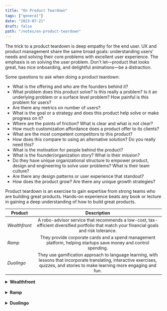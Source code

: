 ```yaml
---
title: "On Product Teardown"
tags: ["general"]
date: "2023-07-21"
draft: false
path: "/notes/on-product-teardown"
---
```


The trick to a product teardown is deep empathy for the end user. UX and product management share the same broad goals: understanding users’ needs and solving their core problems with excellent user experience. The emphasis is on solving the user problem. Don't let—product that looks great, has nice onboarding, and delightful animations—be a distraction.

Some questions to ask when doing a product teardown:
- What is the offering and who are the founders behind it?
- What problem does this product solve? Is this really a problem? Is it an underlying problem or a surface level problem? How painful is this problem for users?
- Are there any metrics on number of users?
- What is the goal or a strategy and does this product help solve or make progress on it?
- Where are the points of friction? What is clear and what is not clear?
- How much customization affordance does a product offer to its clients? 
- What are the most competent competitors to this product?
- How does this compare to using an alternative solution? Do you really need this?
- What is the motivation for people behind the product?
- What is the founder/organization story? What is their mission?
- Do they have unique organizational structure to empower product, design and engineering to solve user problems? What is their team culture?
- Are there any design patterns or user experience that standout?
- How does the product grow? Are there any unique growth strategies?

Product teardown is an exercise to gain expertise from strong teams who are building great products. Hands-on experience beats any book or lecture in gaining a deep understanding of how to build great products.

| Product | Description | 
| -------------|:-------------:|
| _Wealthfront_| A robo-advisor service that recommends a low-cost, tax-efficient diversified portfolio that match your financial goals and risk tolerance. |
| _Ramp_ | They provide corporate cards and a spend management platform, helping startups save money and control spending. |
| _Duolingo_ | They use gamification approach to language learning, with lessons that incorporate translating, interactive exercises, quizzes, and stories to make learning more engaging and fun. |

<details>
    <summary><strong>Wealthfront</strong></summary>
    <br>

<img src="../../src/images/teardown/wealthfront.png" alt="wealthfront"/>
</br>

Wealthfront is an automated investment offering based in Palo Alto, California. It is a goal-based planning software with multiple goals, wealth-planning tool and other offerings.

After a successful career as the co-founder of VC firm Benchmark Capital, Andy Rachleff started Wealthfront with Dan Carroll in 2008. Andy also teaches entreprenuership at Standford.

Wealthfront levels the playing field. Because everyone deserves an equal chance to succeed. At Stanford, entrepreneurs and students alike came to Andy Rachleff for investing advice. But he often couldn’t recommend the services he used because the minimums were too high, especially for students. He saw a need to democratize access to sophisticated investment products. While Dan Carroll learned financial advisors make 90% of their revenue from the top 20% of their clients. This was during 2008 recession. People like his parents didn’t get the attention they deserved that they paid for. Dan started tinkering with a few solutions. He eventually built a prototype that got some traction, and got the attention of Andy from Stanford.

As of March 2023, Wealthfront has $43+ billion in AUM and 650k+ clients.

Wealthfront focuses on 3 controllable factors—lower taxes (tax-loss harvesting), reduced costs (flat charge 0.25% annual fee and low-cost index funds) and risk management (diversification) through automated investing software.

- Takeaways:
    - $500 for investment accounts; $1 for cash management accounts; $1 for stock accounts. Making minimum this low makes the offering accessible especially for younger generation who doesn't have much to invest. This is a great way to ride along wealth accumulation as the wealth accumulates for entry level investors. 
    - Fees 0.25 percent of assets annually and average of 0.08 percent for core portfolio.
    Account types supported: Independent and joint taxable, Roth IRA, traditional IRA, SEP IRA, rollover IRA, trusts, 529s.
    - Automatic rebalance without any minimum.
    - Wealthfront has done an excellent job with educational material and calculators including transparency on pricing. This is critical for a financial product because the industry has kept costs hidden for a long time breaching client trust. It has calculator which shows how much fees would be paid for every $10k. They also have risk slider and portfolio breakdown for each one of the risk categories. This is useful because I can explore before I can create an account. More here [investing strategy guide](https://www.wealthfront.com/investing-guide#our-strategy).
    - Besides the core robo-advsior offering, Wealthfront offers yield products via cash and bond portfolio. Both have competitive yields. 
    - It also has Stock Investing offering with fractional shares. It has stock collection which is based on theme. If you want to invest in Artificial Intelligence, you can pick AI basket. The in-app experience also recommends stocks that are not as popular making research and discoverability easier. Lastly, you can fund once and split into more than 1 stock.
    - Wealthfront also offers cryptocurrencies.
    - Overall it has welcoming branding and copy. A great example of copy for their bond portfolio—“Not too hot. Not too cold. It’s like the Goldilocks of risk.”

- Reading material:
    - [Investing Strategy Guide](https://www.wealthfront.com/investing-guide#our-strategy)
    - [Investment Methodology](https://www.wealthfront.com/methodology)
    - [Stock Investing](https://www.wealthfront.com/stock-investing)
    - [Retirement Investing](https://www.wealthfront.com/retirement)
    - [Socially Responsible Investing](https://www.wealthfront.com/socially-responsible-investing)
    - [Financial Planning](https://www.wealthfront.com/planning)
    - [Performance Calculator](https://www.wealthfront.com/historical-performance)
    - [Engineering Blog](https://www.wealthfront.com/engineering)
    - [Career Guide by Andy Rachleff 2013](https://cdn.wealthfront.com/public.email.images/2013_Silicon_Valley_Career_Guide.pdf)
    - [Building Wealthfront’s Multi-Platform Design System](https://eng.wealthfront.com/2022/05/10/building-wealthfronts-multi-platform-design-system/)
    - [Optimizing Multi-table SQL Queries for Wealthfront’s Trading System](https://eng.wealthfront.com/2023/05/31/optimizing-multi-table-sql-queries/)
    - [Onboarding Flow](https://uxarchive.com/flow/wealthfront/app-4f17cce6b7ada1ff/onboarding/appflow-5ec216be72674fdb)

</details>
<br>

<details>
    <summary><strong>Ramp</strong></summary>
    <br>

<img src="../../src/images/teardown/ramp.png" alt="ramp"/>
</br>

Ramp is a cloud based finance automation platform designed to save time and money for all size companies. Ramp's core products are corporate card and spend-management platform which tracks down real-time spending. This helps identify areas where costs can get out of hand. It helps management be proactive to cut costs in areas that are unproductive to any organization. Customers love how intuitive the products are. It is New York's fastest growing SaaS startup today (2023). 

Ramp continues to innovate in the space. They also launched Bill Pay which is a software capable of scanning invoices and using AI to automate bill-payment workflows. Another new feature called Flex mimics the structure of buy now, pay later and gives businesses a low-cost way to spread out vendor payments.

Velocity is their strategy. They continue to build at a rapid rate and helping companies streamline expense management. Ramp has done an excellent job of removing barriers for prospects to explore product demo. It has the best product tour I have come across.

Another delightful experience was the library of free tools.

- Takeaways:
    - Speed (velocity) is competitive advantage.
    - Customer support reports into product.
    - Product, design and engineering reports to the CTO.
    - Teams are organized around business outcomes.
    - No stand-ups, daily updates are asynchronous.
    - Keep teams small.
    - Let teams decide for themselves what tools to use that maximize productivity.
    - To win in the market, you need to be product-strategy-driven, not sales- or marketing-driven.
    - Bottoms up product strategy:
        - Goal → What do you want to see in the world?
        - Hypothesis → Why do you think this will work?
        - Right to Win → Why are we uniquely positioned to do this?
        - Metric → How will you measure that it does?
        - Initiatives → What do we need to do to reach the goal?
        - Risks → Why would we fail & what should we do about it?
        - Long Term Outcomes → How will this work compound?
    - Product roadmap needs to be aligned with marketing.
    - OKRs should not be used for performance management otherwise they feel forced.
    - Everyone is invited to give to opinion on product enhancements.
    - Everything at Ramp is publicly available. Teams are required to publish openly, with high clarity and high succinctness, their goals, progress, and targets.
    - Simplify: It is significantly harder to build a complex product that is simple at the surface for our users. We sweat every pixel and cut complexity until all our customers, from small mom-and-pop shops to multinational companies, can intuitively understand how to successfully use Ramp. Why have two clicks when you need one? Better yet, no clicks. The less time you spend on Ramp, the better. 
    - Taking the bets with asymmetric upside. If an outcome is exponential, take the bet.

- Reading material:
    - [Ramp](https://ramp.com)
    - [Ramp Story](https://ramp.com/blog/ramp-raises-115m-from-stripe-and-d1-to-become-nys-fastest-growing-startup-ever)
    - [Lenny's Newsletter | How Ramp builds product](https://www.lennysnewsletter.com/p/how-ramp-builds-product)
    - [Lenny's Newsletter | Velocity over everything Ramp](https://www.lennysnewsletter.com/p/velocity-over-everything-how-ramp)
    - [ACH File Overview](https://achdevguide.nacha.org/ach-file-overview#:~:text=An%20ACH%20file%20is%20a,must%20follow%20a%20specific%20order.)

</details>
<br>

<details>
    <summary><strong>Duolingo</strong></summary>
    <br>

<img src="../../src/images/teardown/duolingo.png" alt="duolingo"/>
</br>

Founded in 2011 by Luis von Ahn and Severin Hacker, the company is now (2023) valued at $6.0B. It is the most downloaded education app. Duolingo motivates users to do tasks that’s difficult, time-intensive, and mentally taxing, all while convincing them to come back tomorrow and do it all again. It is a free app for language learning via spaced repetition technique.

> We created Duolingo in 2011 with a mission to develop the best education in the world and make it universally available. I’ve always felt that economic inequality is one of the biggest problems facing humanity, and education is the best way to help most people around the world improve their lives. Our vision is to create a world where more money can’t buy you a better education. — Luis von Ahn

Gamification strategy is at the core of Duolingo. With bite-sized lessons, badges, leveling, leaderboards, sound, nudges etc., Duolingo has gamified learning. The app does a great job with reducing complexity for the user in decision-making, so they can stay focused on learning new languages. The job-to-be-done—help user learn a new language.

Based on recent [quarterly filings](https://investors.duolingo.com/static-files/706ad636-7e3f-4430-adc1-16bf0411f3d9) Duolingo has 70 million active learners.

- Takeaways: 
    - _Branding_: They established a deep relationship like student-teacher between the user and the mascot—Duo. This is a strong recognition of their brand. Duo has a lot of character and pops up throughout the workflows.
    - _Landing page_: The most surprising part of the landing page is how clear and simple it is. There is almost no friction with several CTAs or content.
    - _Gamification_: The use of gamification to increase user engagement which can be valuable especially when learning something new requires heavy load on cognition.
        - The use of simple goals, gamification, and rewards are positive reinforcements to improve retention.
        - The use of simple goals, gamification, and rewards are positive reinforcements to improve retention.
        - The use of streaks (loss aversion): “You haven’t learned anything new this week.” 
        - The use of competition (extrinsic motivation): Duolingo strikes a nice balance because it can be a double-edged sword. Those who aren’t interested in the competitive aspect are put into “easier” leagues. “Hardcore” players are removed from the easy leagues and bracketed to compete against themselves.
        - The use of encouragement (emotional safety): “Nobody likes making a mistake.” “Nobody likes feeling like an idiot.” Messages like these seem small, but they can really bring a smile to your users.
        - The use of progress to show the user how many steps it might take for them to complete.
    - _User sign-ups & onboarding_:
        - Duolingo excels in taking a user to the core product as soon as possible. This is critical in showing value in short amount of time.
        - “The free, fun, and effective way to learn a language!”. A clear Call-To-Action (CTA) makes it easy for users to move forward.
        - One of the things that set Duolingo apart from other language-learning apps is its attention to detail when it comes to copywriting. Users are greeted with cheerful messages like “Let’s do this!” or “Time to get your language on!” or “Let's get the party started!” or “15 minutes a day can teach you a language. What can 15 minutes of social media do?”
        - Users are empowered to make quick decision without being overwhelmed with too many options.
    - _Growth tactics_: Duolingo has great tactics in place for retention and engagement:
        - An overlay over the rest of the screen to keep users focused on the CTA. This allows users to focus on one action, so other options aren't competing for the user's attention.
        - Nudging users to leave after they completed their Daily Goal. Allow users to disengage from your product with a sense of completion and offer them to return to its app preventing them from feeling overwhelmed.
        - Using retention techniques across all channels—emails and phone notifications.
        - Other tactics include rewards and streaks.
        - Offering simplified experiences all across its application workflow. This ultimately helps with activation rate and user retention.
    - _Team structure & planning_: All of Product Management, Product Ops, and UX Research are part of Duolingo’s larger Product organization which reports to VP of Product.
        - While teams are metrics-driven, product teams are structured as either (1) metric-based or (2) feature-based. 
            - Metric-based teams are structured around clear metrics that impact something the company wants to improve, like revenue or DAUs. 
            - Feature-based teams are defined by the product problem we want to solve, and in most cases there isn’t a good metric that can accurately quantify success.
        - There are two main planning cycles: quarterly OKRs for all teams/areas and yearly OKRs for the whole company.

- Reading material:
    - [Duolingo](https://duolingo.com)
    - [Lenny's Newsletter | How Duolingo build products](https://www.lennysnewsletter.com/p/how-duolingo-builds-product)
    - [Lenny's Newsletter | How Duolingo reignited growth](https://www.lennysnewsletter.com/p/how-duolingo-reignited-user-growth)
    - [Lenny's Newsletter | Nickey Skarstad Interview](https://www.lennysnewsletter.com/p/nickey-skarstad-airbnb-etsy-shopify#details)
    - [Research Blog](https://research.duolingo.com/)
    - [Duolingo Blog](https://blog.duolingo.com/)
    - [Growth Model Duolingo](https://blog.duolingo.com/growth-model-duolingo/)
    - [Experiment at Duolingo](https://blog.duolingo.com/improving-duolingo-one-experiment-at-a-time/)

</details>
<br>